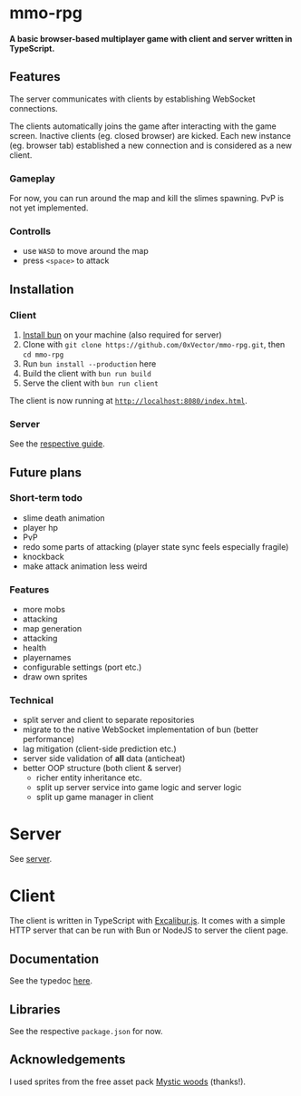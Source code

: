 # mmo-rpg

#### A basic browser-based multiplayer game with client and server written in TypeScript.

## Features

The server communicates with clients by establishing WebSocket connections.

The clients automatically joins the game after interacting with the game screen. Inactive clients (eg. closed browser) are kicked. Each new instance (eg. browser tab) established a new connection and is considered as a new client.

### Gameplay
For now, you can run around the map and kill the slimes spawning. PvP is not yet implemented.

### Controlls
- use `WASD` to move around the map
- press `<space>` to attack

## Installation

### Client

1. [Install bun](https://bun.sh/) on your machine (also required for server)
2. Clone with `git clone https://github.com/0xVector/mmo-rpg.git`, then `cd mmo-rpg`
3. Run `bun install --production` here
4. Build the client with `bun run build`
5. Serve the client with `bun run client`

The client is now running at [`http://localhost:8080/index.html`](http://localhost:8080/index.html).

### Server

See the [respective guide](./server/README.md).

## Future plans

### Short-term todo
- slime death animation
- player hp
- PvP
- redo some parts of attacking (player state sync feels especially fragile)
- knockback
- make attack animation less weird

### Features 
- more mobs
- attacking
- map generation
- attacking
- health
- playernames
- configurable settings (port etc.)
- draw own sprites

### Technical

- split server and client to separate repositories
- migrate to the native WebSocket implementation of bun (better performance)
- lag mitigation (client-side prediction etc.)
- server side validation of **all** data (anticheat)
- better OOP structure (both client & server)
    - richer entity inheritance etc.
    - split up server service into game logic and server logic
    - split up game manager in client

# Server

See [server](./server/).

# Client

The client is written in TypeScript with [Excalibur.js](https://excaliburjs.com/). It comes with a simple HTTP server that can be run with Bun or NodeJS to server the client page.

## Documentation

See the typedoc [here](https://0xvector.me/mmo-rpg/client).

## Libraries

See the respective `package.json` for now.

## Acknowledgements

I used sprites from the free asset pack [Mystic woods](https://game-endeavor.itch.io/mystic-woods) (thanks!).